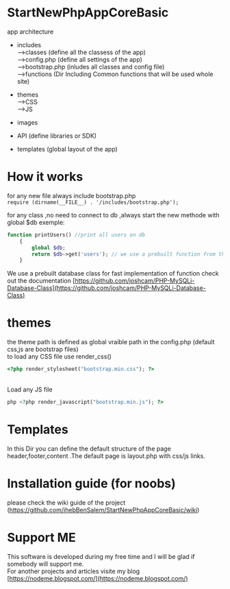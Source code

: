# StartNewPhpAppCoreBasic
app architecture 
* includes  <br />-->classes (define all the classess of the app) <br />
          -->config.php (define all settings of the app) <br />
          -->bootstrap.php (inludes all classes and config file) <br />
	  -->functions (Dir Including Common functions that will be used whole site) <br />

* themes <br />-->CSS<br />
       -->JS <br/>
* images
* API (define libraries or SDK)
* templates (global layout of the app)


# How it works

for any new file always include bootstrap.php<br />
`require (dirname(__FILE__) . '/includes/bootstrap.php');`

for any class ,no need to connect to db ,always start the new methode with global $db
exemple: <br />
``` php
function printUsers() //print all users on db
	{
		global $db;
		return $db->get('users'); // we use a prebuilt function from the MysqlDB class check out the documentation
	}
```
We use a prebuilt database class for fast implementation of function check out the documentation 
[https://github.com/joshcam/PHP-MySQLi-Database-Class](https://github.com/joshcam/PHP-MySQLi-Database-Class)
# themes 
the theme path is defined as global vraible path in the config.php (default css,js are bootstrap files)<br />
to load any CSS file use render_css()
``` php
<?php render_stylesheet("bootstrap.min.css"); ?> 

```


<br />Load any JS file <br />

``` php
php <?php render_javascript("bootstrap.min.js"); ?> 
```



# Templates
In this Dir you can define the default structure of the page 
header,footer,content .The default page is layout.php with css/js links.
# Installation guide (for noobs)
please check the wiki guide of the project (https://github.com/ihebBenSalem/StartNewPhpAppCoreBasic/wiki)
# Support ME
This software is developed during my free time and I will be glad if somebody will support me.<br />
For another projects and articles visite my blog [https://nodeme.blogspot.com/](https://nodeme.blogspot.com/)




       
